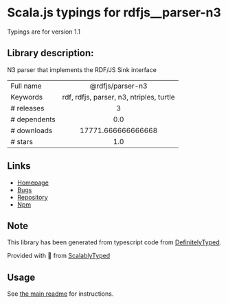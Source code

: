 
# Scala.js typings for rdfjs__parser-n3

Typings are for version 1.1

## Library description:
N3 parser that implements the RDF/JS Sink interface

|                    |                 |
| ------------------ | :-------------: |
| Full name          | @rdfjs/parser-n3 |
| Keywords           | rdf, rdfjs, parser, n3, ntriples, turtle |
| # releases         | 3 |
| # dependents       | 0.0 |
| # downloads        | 17771.666666666668 |
| # stars            | 1.0 |

## Links
- [Homepage](https://github.com/rdfjs-base/parser-n3)
- [Bugs](https://github.com/rdfjs-base/parser-n3/issues)
- [Repository](https://github.com/rdfjs-base/parser-n3)
- [Npm](https://www.npmjs.com/package/%40rdfjs%2Fparser-n3)
    


## Note
This library has been generated from typescript code from [DefinitelyTyped](https://definitelytyped.org).

Provided with :purple_heart: from [ScalablyTyped](https://github.com/oyvindberg/ScalablyTyped)

## Usage
See [the main readme](../../readme.md) for instructions.


